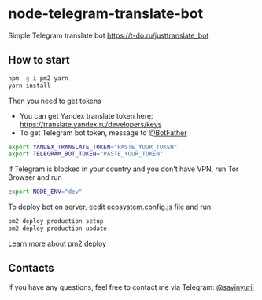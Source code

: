 # node-telegram-translate-bot
Simple Telegram translate bot https://t-do.ru/justtranslate_bot

## How to start
```sh
npm -g i pm2 yarn
yarn install
```
Then you need to get tokens
- You can get Yandex translate token here: https://translate.yandex.ru/developers/keys
- To get Telegram bot token, message to [@BotFather](https://t-do.ru/botfather)
```sh
export YANDEX_TRANSLATE_TOKEN="PASTE_YOUR_TOKEN"
export TELEGRAM_BOT_TOKEN="PASTE_YOUR_TOKEN"
```

If Telegram is blocked in your country and you don't have VPN, run Tor Browser and run
```sh
export NODE_ENV="dev"
```

To deploy bot on server, ecdit [ecosystem.config.js](ecosystem.config.js) file and run:
```sh
pm2 deploy production setup
pm2 deploy production update
```
[Learn more about pm2 deploy](https://pm2.io/doc/en/runtime/guide/easy-deploy-with-ssh/)

## Contacts
If you have any questions, feel free to contact me via Telegram: [@savinyurii](https://t-do.ru/savinyurii)
